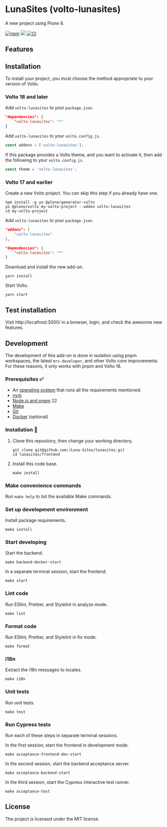 # LunaSites (volto-lunasites)

A new project using Plone 6.

[![npm](https://img.shields.io/npm/v/volto-lunasites)](https://www.npmjs.com/package/volto-lunasites)
[![](https://img.shields.io/badge/-Storybook-ff4785?logo=Storybook&logoColor=white&style=flat-square)](https://luna-sites.github.io/volto-lunasites/)
[![CI](https://github.com/luna-sites/lunasites/actions/workflows/main.yml/badge.svg)](https://github.com/luna-sites/lunasites/actions/workflows/main.yml)


## Features

<!-- List your awesome features here -->

## Installation

To install your project, you must choose the method appropriate to your version of Volto.


### Volto 18 and later

Add `volto-lunasites` to your `package.json`.

```json
"dependencies": {
    "volto-lunasites": "*"
}
```

Add `volto-lunasites` to your `volto.config.js`.

```javascript
const addons = ['volto-lunasites'];
```

If this package provides a Volto theme, and you want to activate it, then add the following to your `volto.config.js`.

```javascript
const theme = 'volto-lunasites';
```

### Volto 17 and earlier

Create a new Volto project.
You can skip this step if you already have one.

```
npm install -g yo @plone/generator-volto
yo @plone/volto my-volto-project --addon volto-lunasites
cd my-volto-project
```

Add `volto-lunasites` to your `package.json`.

```JSON
"addons": [
    "volto-lunasites"
],

"dependencies": {
    "volto-lunasites": "*"
}
```

Download and install the new add-on.

```
yarn install
```

Start Volto.

```
yarn start
```

## Test installation

Visit http://localhost:3000/ in a browser, login, and check the awesome new features.


## Development

The development of this add-on is done in isolation using pnpm workspaces, the latest `mrs-developer`, and other Volto core improvements.
For these reasons, it only works with pnpm and Volto 18.


### Prerequisites ✅

-   An [operating system](https://6.docs.plone.org/install/create-project-cookieplone.html#prerequisites-for-installation) that runs all the requirements mentioned.
-   [nvm](https://6.docs.plone.org/install/create-project-cookieplone.html#nvm)
-   [Node.js and pnpm](https://6.docs.plone.org/install/create-project.html#node-js) 22
-   [Make](https://6.docs.plone.org/install/create-project-cookieplone.html#make)
-   [Git](https://6.docs.plone.org/install/create-project-cookieplone.html#git)
-   [Docker](https://docs.docker.com/get-started/get-docker/) (optional)

### Installation 🔧

1.  Clone this repository, then change your working directory.

    ```shell
    git clone git@github.com:/Luna-Sites/lunasites.git
    cd lunasites/frontend
    ```

2.  Install this code base.

    ```shell
    make install
    ```


### Make convenience commands

Run `make help` to list the available Make commands.


### Set up development environment

Install package requirements.

```shell
make install
```

### Start developing

Start the backend.

```shell
make backend-docker-start
```

In a separate terminal session, start the frontend.

```shell
make start
```

### Lint code

Run ESlint, Prettier, and Stylelint in analyze mode.

```shell
make lint
```

### Format code

Run ESlint, Prettier, and Stylelint in fix mode.

```shell
make format
```

### i18n

Extract the i18n messages to locales.

```shell
make i18n
```

### Unit tests

Run unit tests.

```shell
make test
```

### Run Cypress tests

Run each of these steps in separate terminal sessions.

In the first session, start the frontend in development mode.

```shell
make acceptance-frontend-dev-start
```

In the second session, start the backend acceptance server.

```shell
make acceptance-backend-start
```

In the third session, start the Cypress interactive test runner.

```shell
make acceptance-test
```

## License

The project is licensed under the MIT license.
